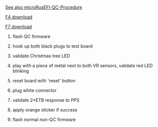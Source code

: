 [See also microRusEFI-QC-Procedure](microRusEFI-QC-Procedure)

[F4 download](https://github.com/rusefi/rusefi/releases/download/2021.05.09/rusefi_bundle_proteus_f4_hardware_QC_special_build.zip)

[F7 download](https://github.com/rusefi/rusefi/releases/download/2021.05.09/rusefi_bundle_proteus_f7_hardware_QC_special_build.zip)

1) flash QC firmware

2) hook up both black plugs to test board

3) validate Christmas tree LED

4) play with a piece of metal next to both VR sensors, validate red LED blinking

5) reset board with 'reset' button

6) plug white connector

7) validate 2*ETB response to PPS

8) apply orange sticker if success

1) flash normal non-QC firmware 